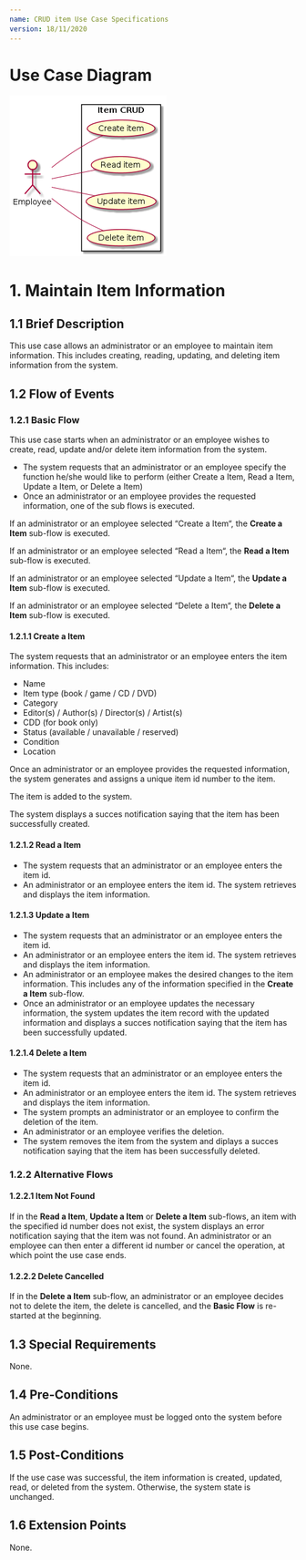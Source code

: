 ```yaml
---
name: CRUD item Use Case Specifications
version: 18/11/2020
---
```


# Use Case Diagram

![use case diagram](./item-crud.png)

# 1. Maintain Item Information

## 1.1 Brief Description

This use case allows an administrator or an employee to maintain item information. This includes creating, reading, updating, and deleting item information from the system.

## 1.2 Flow of Events

### 1.2.1 Basic Flow

This use case starts when an administrator or an employee wishes to create, read, update and/or delete item information from the system.

* The system requests that an administrator or an employee specify the function he/she would like to perform (either Create a Item, Read a Item, Update a Item, or Delete a Item)
* Once an administrator or an employee provides the requested information, one of the sub flows is executed.

If an administrator or an employee selected “Create a Item“, the **Create a Item** sub-flow is executed.

If an administrator or an employee selected “Read a Item“, the **Read a Item** sub-flow is executed.

If an administrator or an employee selected “Update a Item“, the **Update a Item** sub-flow is executed.

If an administrator or an employee selected “Delete a Item“, the **Delete a Item** sub-flow is executed.

#### 1.2.1.1 Create a Item

The system requests that an administrator or an employee enters the item information. This includes:
* Name
* Item type (book / game / CD / DVD)
* Category
* Editor(s) / Author(s) / Director(s) / Artist(s)
* CDD (for book only)
* Status (available / unavailable / reserved)
* Condition
* Location

Once an administrator or an employee provides the requested information, the system generates and assigns a unique item id number to the item. 

The item is added to the system.

The system displays a succes notification saying that the item has been successfully created.

#### 1.2.1.2 Read a Item

* The system requests that an administrator or an employee enters the item id. 
* An administrator or an employee enters the item id. The system retrieves and displays the item information.

#### 1.2.1.3 Update a Item

* The system requests that an administrator or an employee enters the item id.
* An administrator or an employee enters the item id. The system retrieves and displays the item information.
* An administrator or an employee makes the desired changes to the item information. This includes any of the information specified in the **Create a Item** sub-flow.
* Once an administrator or an employee updates the necessary information, the system updates the item record with the updated information and displays a succes notification saying that the item has been successfully updated.

#### 1.2.1.4 Delete a Item

* The system requests that an administrator or an employee enters the item id. 
* An administrator or an employee enters the item id. The system retrieves and displays the item information.
* The system prompts an administrator or an employee to confirm the deletion of the item.
* An administrator or an employee verifies the deletion.
* The system removes the item from the system and diplays a succes notification saying that the item has been successfully deleted.

### 1.2.2 Alternative Flows

#### 1.2.2.1 Item Not Found

If in the **Read a Item**, **Update a Item** or **Delete a Item** sub-flows, an item with the specified id number does not exist, the system displays an error notification saying that the item was not found. An administrator or an employee can then enter a different id number or cancel the operation, at which point the use case ends.

#### 1.2.2.2 Delete Cancelled

If in the **Delete a Item** sub-flow, an administrator or an employee decides not to delete the item, the delete is cancelled, and the **Basic Flow** is re-started at the beginning.

## 1.3 Special Requirements

None.

## 1.4 Pre-Conditions

An administrator or an employee must be logged onto the system before this use case begins.

## 1.5 Post-Conditions

If the use case was successful, the item information is created, updated, read, or deleted from the system. Otherwise, the system state is unchanged.

## 1.6 Extension Points

None. 
